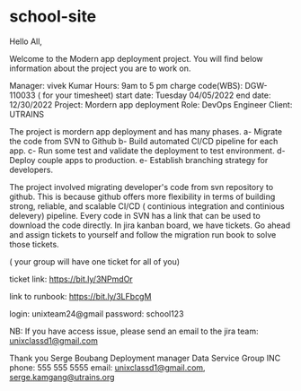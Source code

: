 # school-site
Hello All,


Welcome to the Modern app deployment project.
You will find below information about the project you are to work on.

 

Manager: vivek Kumar
Hours: 9am  to 5 pm
charge code(WBS): DGW-110033  ( for your timesheet)
start date: Tuesday 04/05/2022
end date: 12/30/2022
Project: Mordern app deployment
Role: DevOps Engineer
Client: UTRAINS

 

The project is mordern app deployment and has many phases.
a- Migrate the code from SVN to Github
b- Build automated CI/CD pipeline for each app.
c- Run some test and validate the deployment to test environment.
d- Deploy couple apps to production.
e- Establish branching strategy for developers.

 

The project involved migrating developer's code from svn repository to github. This is because github offers more flexibility in terms of building strong, reliable, and scalable CI/CD ( continious integration and  continious delevery) pipeline.
Every code in SVN has a link that can be used to download the code directly.
In jira kanban board, we have tickets. Go ahead and assign tickets to yourself and follow the migration run book to solve those tickets.

 

( your group will have one ticket for all of you)


ticket link: https://bit.ly/3NPmdOr

link to runbook: https://bit.ly/3LFbcgM

 

login: unixteam24@gmail
password: school123

 

NB: If you have access issue, please send an email to the jira team: unixclassd1@gmail.com

 

Thank you
Serge Boubang
Deployment manager
Data Service Group INC
phone: 555 555 5555
email: unixclassd1@gmail.com, serge.kamgang@utrains.org
